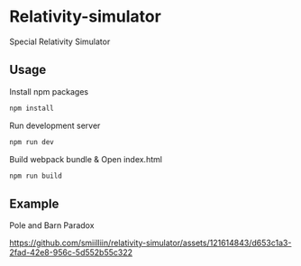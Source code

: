 # Relativity-simulator

Special Relativity Simulator

## Usage

Install npm packages

```bash
npm install
```

Run development server

```bash
npm run dev
```

Build webpack bundle & Open index.html

```bash
npm run build
```

## Example

Pole and Barn Paradox

https://github.com/smiilliin/relativity-simulator/assets/121614843/d653c1a3-2fad-42e8-956c-5d552b55c322
